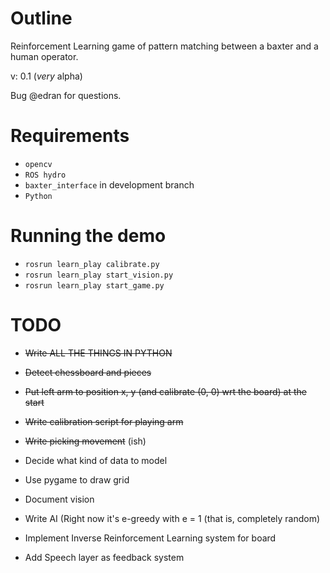 Outline
=======

Reinforcement Learning game of pattern matching between a baxter and a human operator.

v: 0.1 (*very* alpha)

Bug @edran for questions.

Requirements
============

* `opencv`
* `ROS hydro`
* `baxter_interface` in development branch
* `Python`

Running the demo
================

* `rosrun learn_play calibrate.py`
* `rosrun learn_play start_vision.py`
* `rosrun learn_play start_game.py`

TODO
====

* ~~Write ALL THE THINGS IN PYTHON~~

* ~~Detect chessboard and pieces~~

* ~~Put left arm to position x, y (and calibrate (0, 0) wrt the board) at the start~~

* ~~Write calibration script for playing arm~~

* ~~Write picking movement~~ (ish)

* Decide what kind of data to model

* Use pygame to draw grid

* Document vision

* Write AI (Right now it's e-greedy with e = 1 (that is, completely random)

* Implement Inverse Reinforcement Learning system for board

* Add Speech layer as feedback system
